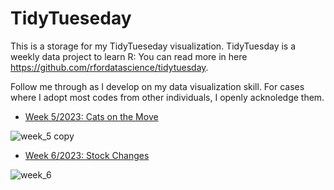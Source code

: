 # TidyTueseday
This is a storage for my TidyTueseday visualization. TidyTuesday is a weekly data project to learn R: You can read more in here https://github.com/rfordatascience/tidytuesday. 

Follow me through as I develop on my data visualization skill. For cases where I adopt most codes from other individuals, I openly acknoledge them.

 * [Week 5/2023: Cats on the Move](https://github.com/lovingtheo/tidytueseday/blob/main/rmarkdown/cat/week_5.png)

![week_5 copy](https://raw.githubusercontent.com/lovingtheo/tidytueseday/main/rmarkdown/cat/week_5.png)

 * [Week 6/2023: Stock Changes](https://github.com/lovingtheo/tidytueseday/blob/main/rmarkdown/stock/week_6.png)

![week_6](https://raw.githubusercontent.com/lovingtheo/tidytueseday/main/rmarkdown/stock/week_6.png)
